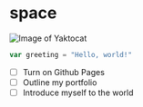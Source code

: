 # space
![Image of Yaktocat](https://octodex.github.com/images/yaktocat.png)

``` javascript
var greeting = "Hello, world!"
```
- [ ] Turn on Github Pages
- [ ] Outline my portfolio
- [ ] Introduce myself to the world
